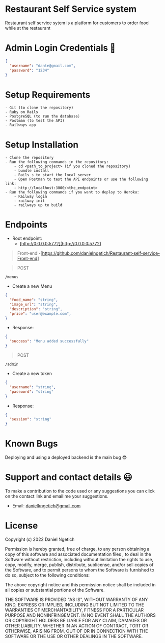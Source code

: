 # Restaurant Self Service system

Restaurant self service sytem is a platform for customers to order food while at the restaurant 

# Admin Login Credentials 🔑

```json
{
  "username": "dante@gmail.com",
  "password": "1234"
}
```

# Setup Requirements

    - Git (to clone the repository)
    - Ruby on Rails
    - PostgreSQL (to run the database)
    - Postman (to test the API)
    - Railways app

# Setup Installation

    - Clone the repository
    - Run the following commands in the repository:
        - cd <path_to_project> (if you cloned the repository)
        - bundle install 
        - Rails s to start the local server
        - Open Postman to test the API endpoints or use the following link:
        - http://localhost:3000/<the_endpoint>
    - Run the following commands if you want to deploy to Heroku:
        - Railway login
        - railway init
        - railways up to build

# Endpoints

- Root endpoint:
  - [http://0.0.0.0:5772](http://0.0.0.0:5772)

>Front-end
-[https://github.com/danielngetich/Restaurant-self-service-Front-end]

> POST

`/menus`

- Create a new Menu

```json
{
  "food_name": "string",
  "image_url": "string",
  "description": "string",
  "price": "user@example.com",
}
```

- Response:

```json
{
  "success": "Menu added successfully"
}
```

> POST

`/admin`

- Create a new token

```json
{
  "username": "string",
  "password": "string"
}
```

- Response:

```json
{
  "session": "string"
}
```


# Known Bugs

Deploying and using a deployed backend is the main bug 😎

# Support and contact details 😃

To make a contribution to the code used or any suggestions you can click on the contact link and email me your suggestions.

- Email: danielkngetich@gmail.com

# License

Copyright (c) 2022 Daniel Ngetich

Permission is hereby granted, free of charge, to any person obtaining a copy of this software and associated documentation files , to deal in the Software without restriction, including without limitation the rights to use, copy, modify, merge, publish, distribute, sublicense, and/or sell copies of the Software, and to permit persons to whom the Software is furnished to do so, subject to the following conditions:

The above copyright notice and this permission notice shall be included in all copies or substantial portions of the Software.

THE SOFTWARE IS PROVIDED "AS IS", WITHOUT WARRANTY OF ANY KIND, EXPRESS OR IMPLIED, INCLUDING BUT NOT LIMITED TO THE WARRANTIES OF MERCHANTABILITY, FITNESS FOR A PARTICULAR PURPOSE AND NONINFRINGEMENT. IN NO EVENT SHALL THE AUTHORS OR COPYRIGHT HOLDERS BE LIABLE FOR ANY CLAIM, DAMAGES OR OTHER LIABILITY, WHETHER IN AN ACTION OF CONTRACT, TORT OR OTHERWISE, ARISING FROM, OUT OF OR IN CONNECTION WITH THE SOFTWARE OR THE USE OR OTHER DEALINGS IN THE SOFTWARE.